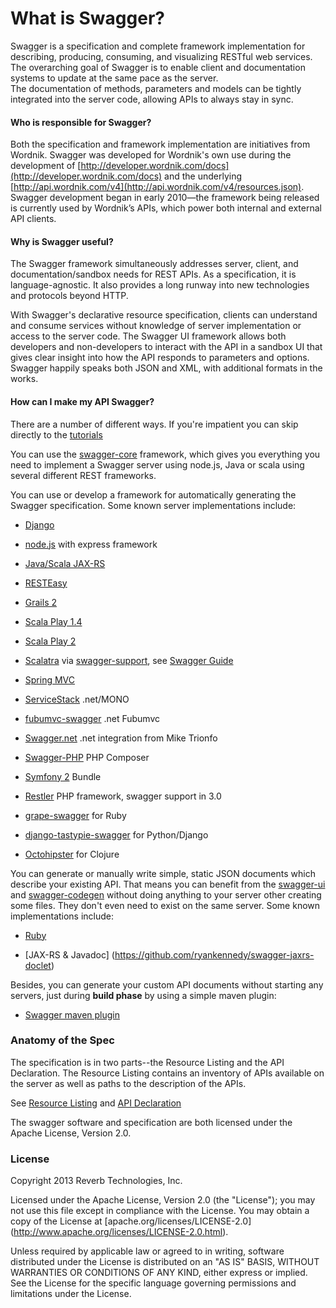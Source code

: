 What is Swagger?
==========

Swagger is a specification and complete framework implementation for describing, producing, 
consuming, and visualizing RESTful web services.  The overarching goal of Swagger is to 
enable client and documentation systems to update at the same pace as the server.  
The documentation of methods, parameters and models can be tightly integrated into the 
server code, allowing APIs to always stay in sync.

#### Who is responsible for Swagger?
Both the specification and framework implementation are initiatives from Wordnik.  Swagger 
was developed for Wordnik's own use during the development of [http://developer.wordnik.com/docs](http://developer.wordnik.com/docs) 
and the underlying [http://api.wordnik.com/v4](http://api.wordnik.com/v4/resources.json).  Swagger development began in early 2010—the 
framework being released is currently used by Wordnik’s APIs, which power both internal and external API clients.

#### Why is Swagger useful?
The Swagger framework simultaneously addresses server, client, and documentation/sandbox 
needs for REST APIs.  As a specification, it is language-agnostic.  It also provides a 
long runway into new technologies and protocols beyond HTTP.

With Swagger's declarative resource specification, clients can understand and consume services 
without knowledge of server implementation or access to the server code.  The Swagger UI 
framework allows both developers and non-developers to interact with the API in 
a sandbox UI that gives clear insight into how the API responds to parameters and options.
Swagger happily speaks both JSON and XML, with additional formats in the works.

#### How can I make my API Swagger?
There are a number of different ways.  If you're impatient you can skip directly to the [tutorials](wiki/tutorial)

You can use the [swagger-core](http://github.com/wordnik/swagger-core) framework,
which gives you everything you need to implement a Swagger server using node.js, Java or scala 
using several different REST frameworks.

You can use or develop a framework for automatically generating the Swagger specification.
Some known server implementations include:

- [Django](https://github.com/marcgibbons/django-rest-swagger)

- [node.js](https://github.com/wordnik/swagger-node-express) with express framework

- [Java/Scala JAX-RS](https://github.com/wordnik/swagger-core/tree/master/modules/swagger-jaxrs)

- [RESTEasy](http://www.jboss.org/resteasy)

- [Grails 2](http://grails.org)

- [Scala Play 1.4](https://github.com/wordnik/swagger-core/tree/master/modules/swagger-play)

- [Scala Play 2](https://github.com/wordnik/swagger-core/tree/master/modules/swagger-play2)

- [Scalatra](http://www.scalatra.org/) via [swagger-support](https://github.com/scalatra/scalatra/tree/master/swagger/src/main/scala/org/scalatra/swagger), see [Swagger Guide](http://www.scalatra.org/2.2/guides/swagger.html)

- [Spring MVC](https://github.com/martypitt/swagger-springmvc)

- [ServiceStack](https://github.com/ServiceStack/ServiceStack) .net/MONO

- [fubumvc-swagger](https://github.com/KevM/fubumvc-swagger) .net Fubumvc

- [Swagger.net](https://github.com/miketrionfo/Swagger.Net) .net integration from Mike Trionfo

- [Swagger-PHP](http://packagist.org/packages/zircote/swagger-php) PHP Composer

- [Symfony 2](https://github.com/nelmio/NelmioApiDocBundle) Bundle

- [Restler](https://github.com/Luracast/Restler) PHP framework, swagger support in 3.0

- [grape-swagger](https://github.com/tim-vandecasteele/grape-swagger) for Ruby

- [django-tastypie-swagger](https://github.com/concentricsky/django-tastypie-swagger) for Python/Django

- [Octohipster](https://github.com/myfreeweb/octohipster) for Clojure

You can generate or manually write simple, static JSON documents which describe your existing 
API.  That means you can benefit from the [swagger-ui](http://github.com/wordnik/swagger-ui) and [swagger-codegen](http://github.com/wordnik/swagger-codegen) without
doing anything to your server other creating some files.  They don't even need to exist on the same
server.  Some known implementations include:

- [Ruby](https://github.com/solso/source2swagger)

- [JAX-RS & Javadoc] (https://github.com/ryankennedy/swagger-jaxrs-doclet)

Besides, you can generate your custom API documents without starting any servers, just during **build phase** by using a simple maven plugin:

- [Swagger maven plugin](https://github.com/kongchen/swagger-maven-plugin)

### Anatomy of the Spec

The specification is in two parts--the Resource Listing and the API Declaration.  The
Resource Listing contains an inventory of APIs available on the server as well as paths
to the description of the APIs.

See [Resource Listing](https://github.com/wordnik/swagger-core/wiki/Resource-Listing) and [API Declaration](https://github.com/wordnik/swagger-core/wiki/API-Declaration)

The swagger software and specification are both licensed under the Apache License, Version 2.0.

### License

Copyright 2013 Reverb Technologies, Inc.

Licensed under the Apache License, Version 2.0 (the "License"); you may not use this file except in compliance with the License. You may obtain a copy of the License at [apache.org/licenses/LICENSE-2.0] (http://www.apache.org/licenses/LICENSE-2.0.html).

Unless required by applicable law or agreed to in writing, software distributed under the License is distributed on an "AS IS" BASIS, WITHOUT WARRANTIES OR CONDITIONS OF ANY KIND, either express or implied. See the License for the specific language governing permissions and limitations under the License. 